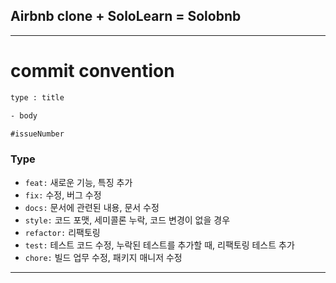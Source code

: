 ## Airbnb clone + SoloLearn = Solobnb

---

# commit convention

```txt
type : title

- body

#issueNumber
```

### Type

- `feat:` 새로운 기능, 특징 추가
- `fix:` 수정, 버그 수정
- `docs:` 문서에 관련된 내용, 문서 수정
- `style:` 코드 포맷, 세미콜론 누락, 코드 변경이 없을 경우
- `refactor:` 리팩토링
- `test:` 테스트 코드 수정, 누락된 테스트를 추가할 때, 리팩토링 테스트 추가
- `chore:` 빌드 업무 수정, 패키지 매니저 수정

---
